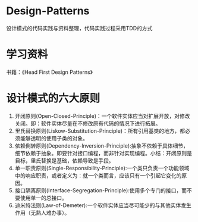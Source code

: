 # Design-Patterns
设计模式的代码实践与资料整理，代码实践过程采用TDD的方式

# 学习资料
书籍：《Head First Design Patterns》

# 设计模式的六大原则
1. 开闭原则(Open-Closed-Principle)：一个软件实体应当对扩展开放，对修改关闭。即：软件实体尽量在不修改原有代码的情况下进行拓展。
2. 里氏替换原则(Liskow-Substitution-Principle)：所有引用基类的地方，都必须能够透明的使用子类的对象。
3. 依赖倒转原则(Dependency-Inversion-Principle):抽象不依赖于具体细节，细节依赖于抽象。即要针对接口编程，而非针对实现编程。小结：开闭原则是目标，里氏替换是基础，依赖导致是手段。
4. 单一职责原则(Single-Responsibility-Principle):一个类只负责一个功能领域中的响应职责，或者定义为：就一个类而言，应该只有一个引起它变化的原因。
5. 接口隔离原则(Interface-Segregation-Principle):使用多个专门的接口，而不要使用单一的总接口。
6. 迪米特法则(Law-of-Demeter):一个软件实体应当尽可能少的与其他实体发生作用（无熟人难办事）。
